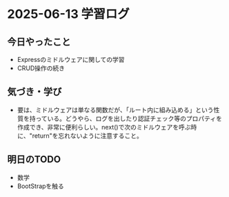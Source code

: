 # 2025-06-13 学習ログ

## 今日やったこと
- Expressのミドルウェアに関しての学習
- CRUD操作の続き

## 気づき・学び
- 要は、ミドルウェアは単なる関数だが、「ルート内に組み込める」という性質を持っている。どうやら、ログを出したり認証チェック等のプロパティを作成でき、非常に便利らしい。next()で次のミドルウェアを呼ぶ時に、"return"を忘れないように注意すること。

## 明日のTODO
- 数学
- BootStrapを触る